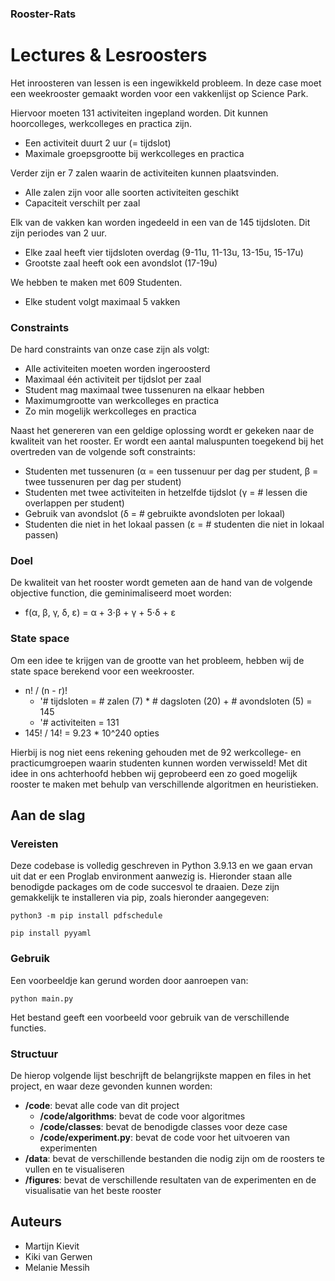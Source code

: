 ### Rooster-Rats

# Lectures & Lesroosters

Het inroosteren van lessen is een ingewikkeld probleem. In deze case moet een weekrooster gemaakt worden voor een vakkenlijst op Science Park. 

Hiervoor moeten 131 activiteiten ingepland worden. Dit kunnen hoorcolleges, werkcolleges en practica zijn.
- Een activiteit duurt 2 uur (= tijdslot)
- Maximale groepsgrootte bij werkcolleges en practica

Verder zijn er 7 zalen waarin de activiteiten kunnen plaatsvinden.
- Alle zalen zijn voor alle soorten activiteiten geschikt
- Capaciteit verschilt per zaal

Elk van de vakken kan worden ingedeeld in een van de 145 tijdsloten. Dit zijn periodes van 2 uur.
- Elke zaal heeft vier tijdsloten overdag (9-11u, 11-13u, 13-15u, 15-17u)
- Grootste zaal heeft ook een avondslot (17-19u)

We hebben te maken met 609 Studenten.
- Elke student volgt maximaal 5 vakken


### Constraints

De hard constraints van onze case zijn als volgt:
- Alle activiteiten moeten worden ingeroosterd
- Maximaal één activiteit per tijdslot per zaal
- Student mag maximaal twee tussenuren na elkaar hebben
- Maximumgrootte van werkcolleges en practica
- Zo min mogelijk werkcolleges en practica

Naast het genereren van een geldige oplossing wordt er gekeken naar de kwaliteit van het rooster. Er wordt een aantal maluspunten toegekend bij het overtreden van de volgende soft constraints:
- Studenten met tussenuren (α = een tussenuur per dag per student, β = twee tussenuren per dag per student)
- Studenten met twee activiteiten in hetzelfde tijdslot (γ = # lessen die overlappen per student)
- Gebruik van avondslot (δ = # gebruikte avondsloten per lokaal)
- Studenten die niet in het lokaal passen (ε = # studenten die niet in lokaal passen)

### Doel

De kwaliteit van het rooster wordt gemeten aan de hand van de volgende objective function, die geminimaliseerd moet worden:

- f(α, β, γ, δ, ε) = α + 3⋅β + γ + 5⋅δ + ε

### State space

Om een idee te krijgen van de grootte van het probleem, hebben wij de state space berekend voor een weekrooster.

- n! / (n - r)! 
  - '# tijdsloten = # zalen (7) * # dagsloten (20) + # avondsloten (5) = 145
  - '# activiteiten = 131
- 145! / 14! = 9.23 * 10^240 opties 

Hierbij is nog niet eens rekening gehouden met de 92 werkcollege- en practicumgroepen waarin studenten kunnen worden verwisseld!
Met dit idee in ons achterhoofd hebben wij geprobeerd een zo goed mogelijk rooster te maken met behulp van verschillende algoritmen en heuristieken.

## Aan de slag

### Vereisten

Deze codebase is volledig geschreven in Python 3.9.13 en we gaan ervan uit dat er een Proglab environment aanwezig is. Hieronder staan alle benodigde packages om de code succesvol te draaien. Deze zijn gemakkelijk te installeren via pip, zoals hieronder aangegeven:

```
python3 -m pip install pdfschedule
```
```
pip install pyyaml
```

### Gebruik

Een voorbeeldje kan gerund worden door aanroepen van:

```
python main.py
```

Het bestand geeft een voorbeeld voor gebruik van de verschillende functies.

### Structuur

De hierop volgende lijst beschrijft de belangrijkste mappen en files in het project, en waar deze gevonden kunnen worden:

- **/code**: bevat alle code van dit project
  - **/code/algorithms**: bevat de code voor algoritmes
  - **/code/classes**: bevat de benodigde classes voor deze case
  - **/code/experiment.py**: bevat de code voor het uitvoeren van experimenten
- **/data**: bevat de verschillende bestanden die nodig zijn om de roosters te vullen en te visualiseren
- **/figures**: bevat de verschillende resultaten van de experimenten en de visualisatie van het beste rooster

## Auteurs
- Martijn Kievit
- Kiki van Gerwen
- Melanie Messih
